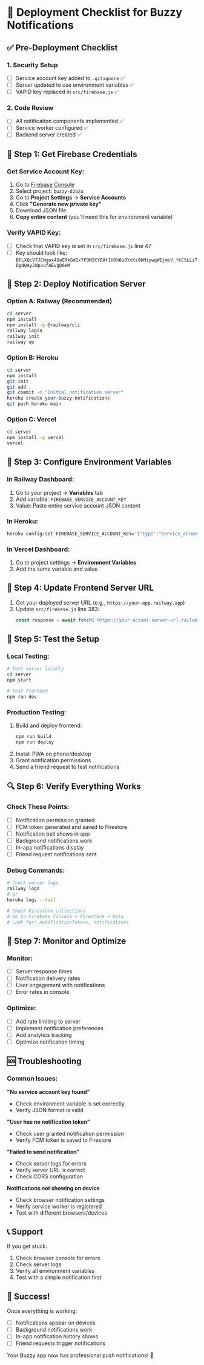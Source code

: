 # 🚀 Deployment Checklist for Buzzy Notifications

## ✅ Pre-Deployment Checklist

### 1. Security Setup
- [ ] Service account key added to `.gitignore` ✅
- [ ] Server updated to use environment variables ✅
- [ ] VAPID key replaced in `src/firebase.js` ✅

### 2. Code Review
- [ ] All notification components implemented ✅
- [ ] Service worker configured ✅
- [ ] Backend server created ✅

## 🔐 Step 1: Get Firebase Credentials

### Get Service Account Key:
1. Go to [Firebase Console](https://console.firebase.google.com/)
2. Select project: `buzzy-d2b2a`
3. Go to **Project Settings** → **Service Accounts**
4. Click **"Generate new private key"**
5. Download JSON file
6. **Copy entire content** (you'll need this for environment variable)

### Verify VAPID Key:
- [ ] Check that VAPID key is set in `src/firebase.js` line 47
- [ ] Key should look like: `BFLXQcV7JCNgox4GwERkGd1x7FOM2CYRAf1HDh8uOYcKs9bMiywgWEjmcV_fkCSLLiTDgNOAyJdpvufAEvgD6HM`

## 🚀 Step 2: Deploy Notification Server

### Option A: Railway (Recommended)
```bash
cd server
npm install
npm install -g @railway/cli
railway login
railway init
railway up
```

### Option B: Heroku
```bash
cd server
npm install
git init
git add .
git commit -m "Initial notification server"
heroku create your-buzzy-notifications
git push heroku main
```

### Option C: Vercel
```bash
cd server
npm install -g vercel
vercel
```

## 🔧 Step 3: Configure Environment Variables

### In Railway Dashboard:
1. Go to your project → **Variables** tab
2. Add variable: `FIREBASE_SERVICE_ACCOUNT_KEY`
3. Value: Paste entire service account JSON content

### In Heroku:
```bash
heroku config:set FIREBASE_SERVICE_ACCOUNT_KEY='{"type":"service_account",...}'
```

### In Vercel Dashboard:
1. Go to project settings → **Environment Variables**
2. Add the same variable and value

## 🔗 Step 4: Update Frontend Server URL

1. Get your deployed server URL (e.g., `https://your-app.railway.app`)
2. Update `src/firebase.js` line 383:
   ```javascript
   const response = await fetch('https://your-actual-server-url.railway.app/api/send-notification', {
   ```

## 🧪 Step 5: Test the Setup

### Local Testing:
```bash
# Test server locally
cd server
npm start

# Test frontend
npm run dev
```

### Production Testing:
1. Build and deploy frontend:
   ```bash
   npm run build
   npm run deploy
   ```
2. Install PWA on phone/desktop
3. Grant notification permissions
4. Send a friend request to test notifications

## 🔍 Step 6: Verify Everything Works

### Check These Points:
- [ ] Notification permission granted
- [ ] FCM token generated and saved to Firestore
- [ ] Notification bell shows in app
- [ ] Background notifications work
- [ ] In-app notifications display
- [ ] Friend request notifications sent

### Debug Commands:
```bash
# Check server logs
railway logs
# or
heroku logs --tail

# Check Firestore collections
# Go to Firebase Console → Firestore → Data
# Look for: notificationTokens, notifications
```

## 🎯 Step 7: Monitor and Optimize

### Monitor:
- [ ] Server response times
- [ ] Notification delivery rates
- [ ] User engagement with notifications
- [ ] Error rates in console

### Optimize:
- [ ] Add rate limiting to server
- [ ] Implement notification preferences
- [ ] Add analytics tracking
- [ ] Optimize notification timing

## 🆘 Troubleshooting

### Common Issues:

**"No service account key found"**
- Check environment variable is set correctly
- Verify JSON format is valid

**"User has no notification token"**
- Check user granted notification permission
- Verify FCM token is saved to Firestore

**"Failed to send notification"**
- Check server logs for errors
- Verify server URL is correct
- Check CORS configuration

**Notifications not showing on device**
- Check browser notification settings
- Verify service worker is registered
- Test with different browsers/devices

## 📞 Support

If you get stuck:
1. Check browser console for errors
2. Check server logs
3. Verify all environment variables
4. Test with a simple notification first

## 🎉 Success!

Once everything is working:
- [ ] Notifications appear on devices
- [ ] Background notifications work
- [ ] In-app notification history shows
- [ ] Friend requests trigger notifications

Your Buzzy app now has professional push notifications! 🚀 